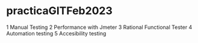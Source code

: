 # practicaGITFeb2023
1 Manual Testing
2 Performance with Jmeter
3 Rational Functional Tester
4 Automation testing
5 Accesibility testing